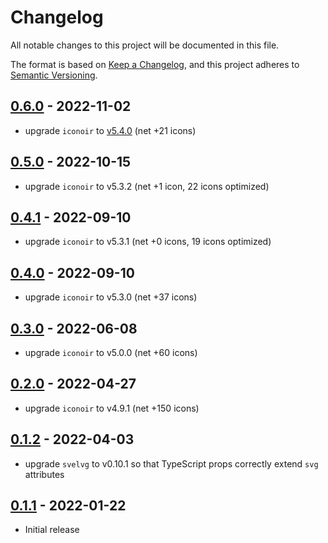# Changelog

All notable changes to this project will be documented in this file.

The format is based on [Keep a Changelog](https://keepachangelog.com/en/1.0.0/),
and this project adheres to [Semantic Versioning](https://semver.org/spec/v2.0.0.html).

## [0.6.0](https://github.com/metonym/svelte-iconoir/releases/tag/v0.6.0) - 2022-11-02

- upgrade `iconoir` to [v5.4.0](https://github.com/iconoir-icons/iconoir/releases/tag/v5.4) (net +21 icons)

## [0.5.0](https://github.com/metonym/svelte-iconoir/releases/tag/v0.5.0) - 2022-10-15

- upgrade `iconoir` to v5.3.2 (net +1 icon, 22 icons optimized)

## [0.4.1](https://github.com/metonym/svelte-iconoir/releases/tag/v0.4.1) - 2022-09-10

- upgrade `iconoir` to v5.3.1 (net +0 icons, 19 icons optimized)

## [0.4.0](https://github.com/metonym/svelte-iconoir/releases/tag/v0.4.0) - 2022-09-10

- upgrade `iconoir` to v5.3.0 (net +37 icons)

## [0.3.0](https://github.com/metonym/svelte-iconoir/releases/tag/v0.3.0) - 2022-06-08

- upgrade `iconoir` to v5.0.0 (net +60 icons)

## [0.2.0](https://github.com/metonym/svelte-iconoir/releases/tag/v0.2.0) - 2022-04-27

- upgrade `iconoir` to v4.9.1 (net +150 icons)

## [0.1.2](https://github.com/metonym/svelte-iconoir/releases/tag/v0.1.2) - 2022-04-03

- upgrade `svelvg` to v0.10.1 so that TypeScript props correctly extend `svg` attributes

## [0.1.1](https://github.com/metonym/svelte-iconoir/releases/tag/v0.1.1) - 2022-01-22

- Initial release
